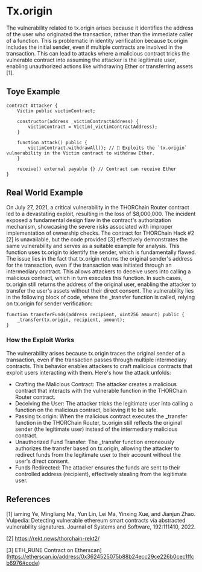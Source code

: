 # Tx.origin
The vulnerability related to tx.origin arises because it identifies the address of the user who originated the transaction, rather than the immediate caller of a function. This is problematic in identity verification because tx.origin includes the initial sender, even if multiple contracts are involved in the transaction. This can lead to attacks where a malicious contract tricks the vulnerable contract into assuming the attacker is the legitimate user, enabling unauthorized actions like withdrawing Ether or transferring assets [1].
## Toye Example
```Solidity
contract Attacker {
    Victim public victimContract;

    constructor(address _victimContractAddress) {
        victimContract = Victim(_victimContractAddress);
    }

    function attack() public {
        victimContract.withdrawAll(); // 🔴 Exploits the `tx.origin` vulnerability in the Victim contract to withdraw Ether.
    }

    receive() external payable {} // Contract can receive Ether
}
```
## Real World Example
On July 27, 2021, a critical vulnerability in the THORChain Router contract led to a devastating exploit, resulting in the loss of $8,000,000. The incident exposed a fundamental design flaw in the contract's authorization mechanism, showcasing the severe risks associated with improper implementation of ownership checks.
The contract for THORChain Hack #2 [2] is unavailable, but the code provided [3] effectively demonstrates the same vulnerability and serves as a suitable example for analysis. This function uses tx.origin to identify the sender, which is fundamentally flawed. The issue lies in the fact that tx.origin returns the original sender's address for the transaction, even if the transaction was initiated through an intermediary contract. This allows attackers to deceive users into calling a malicious contract, which in turn executes this function. In such cases, tx.origin still returns the address of the original user, enabling the attacker to transfer the user's assets without their direct consent.
The vulnerability lies in the following block of code, where the _transfer function is called, relying on tx.origin for sender verification:
```Solidity
function transferFunds(address recipient, uint256 amount) public {
    _transfer(tx.origin, recipient, amount);  
}

```
### How the Exploit Works
The vulnerability arises because tx.origin traces the original sender of a transaction, even if the transaction passes through multiple intermediary contracts. This behavior enables attackers to craft malicious contracts that exploit users interacting with them. Here's how the attack unfolds:
- Crafting the Malicious Contract:
The attacker creates a malicious contract that interacts with the vulnerable function in the THORChain Router contract.
- Deceiving the User:
The attacker tricks the legitimate user into calling a function on the malicious contract, believing it to be safe.
- Passing tx.origin:
When the malicious contract executes the _transfer function in the THORChain Router, tx.origin still reflects the original sender (the legitimate user) instead of the intermediary malicious contract.
- Unauthorized Fund Transfer:
The _transfer function erroneously authorizes the transfer based on tx.origin, allowing the attacker to redirect funds from the legitimate user to their account without the user's direct consent.
- Funds Redirected:
The attacker ensures the funds are sent to their controlled address (recipient), effectively stealing from the legitimate user.


## References
[1] iaming Ye, Mingliang Ma, Yun Lin, Lei Ma, Yinxing Xue, and Jianjun Zhao. Vulpedia: Detecting vulnerable ethereum smart contracts via abstracted vulnerability signatures. Journal of Systems and Software, 192:111410, 2022.

[2] https://rekt.news/thorchain-rekt2/

[3] ETH_RUNE Contract on Etherscan](https://etherscan.io/address/0x3624525075b88b24ecc29ce226b0cec1ffcb6976#code)



